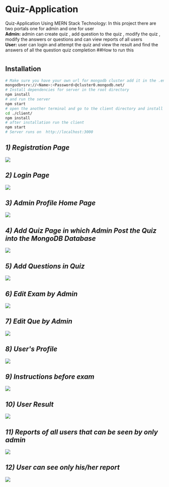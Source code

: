 # Quiz-Application
Quiz-Application Using MERN Stack Technology: In this project there are two portals one for admin and one for user <br><b>Admin:</b> admin can create quiz , add question to the quiz , modify the quiz , modify the answers or questions and can view reports of all users <br><b>User:</b> user can login and attempt the quiz and view the result and find the answers of all the question  quiz completion
##How to run this 
#
## Installation
```bash
# Make sure you have your own url for mongodb cluster add it in the .env file to store data in your databases for Ex-
mongodb+srv://<Name>:<Password>@cluster0.mongodb.net/
# Install dependencies for server in the root directory
npm install
# and run the server
npm start
# open the another terminal and go to the client directory and install the dependencies for client
cd ./client/
npm install
# after installation run the client
npm start
# Server runs on  http://localhost:3000
```
<i><h2>1) Registration Page</h2></i>
<img src="./images/register.png"/>
<i><h2>2) Login Page</h2></i>
<img src="./images/login.png"/>
<i><h2>3) Admin Profile Home Page</h2></i>
<img src="./images/admin_homepage.png"/>
<i><h2>4) Add Quiz Page in which Admin Post the Quiz into the MongoDB Database</h2></i>
<img src="./images/admin_add_exam.png"/>
<i><h2>5) Add Questions in Quiz </h2></i>
<img src="./images/admin_add_ques.png"/>
<i><h2>6) Edit Exam by Admin </h2></i>
<img src="./images/admin_edit_exam.png"/>
<i><h2>7) Edit Que by Admin </h2></i>
<img src="./images/admin_edit_que.png"/>
<i><h2>8) User's Profile </h2></i>
<img src="./images/user_home.png"/>
<i><h2>9) Instructions before exam </h2></i>
<img src="./images/User_instruction.png"/>
<i><h2>10) User Result</h2></i>
<img src="./images/user_result.png"/>
<i><h2>11) Reports of all users that can be seen by only admin </h2></i>
<img src="./images/admin_report.png"/>
<i><h2>12) User can see only his/her report </h2></i>
<img src="./images/user_report.png"/>
